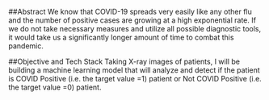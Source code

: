 ##Abstract
We know that COVID-19 spreads very easily like any other flu and the number of positive cases are growing at a high exponential rate. 
If we do not take necessary measures and utilize all possible diagnostic tools, it would take us a significantly longer amount of time to combat this pandemic.

##Objective and Tech Stack
Taking X-ray images of patients, I will be building a machine learning model that will analyze and detect 
if the patient is COVID Positive (i.e. the target value =1) patient or Not COVID Positive (i.e. the target value =0) patient.




